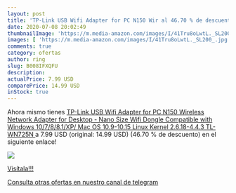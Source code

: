 ```yaml
---
layout: post
title: 'TP-Link USB Wifi Adapter for PC N150 Wir al 46.70 % de descuento'
date: 2020-07-08 20:02:49
thumbnailImage: 'https://m.media-amazon.com/images/I/41Tru8oLwtL._SL200_.jpg'
images: [ 'https://m.media-amazon.com/images/I/41Tru8oLwtL._SL200_.jpg' ]
comments: true
category: ofertas
author: ring
slug: B008IFXQFU
description:
actualPrice: 7.99 USD
comparePrice: 14.99 USD
inStock: true
---
```


Ahora mismo tienes [TP-Link USB Wifi Adapter for PC N150 Wireless Network Adapter for Desktop - Nano Size Wifi Dongle Compatible with Windows 10/7/8/8.1/XP/ Mac OS 10.9-10.15 Linux Kernel 2.6.18-4.4.3  TL-WN725N ](https://www.amazon.com/dp/B008IFXQFU/?tag=redken08-20) a 7.99 USD (original: 14.99 USD) (46.70 %  de descuento) en el siguiente enlace!

[![](https://m.media-amazon.com/images/I/41Tru8oLwtL._SL200_.jpg)](https://www.amazon.com/dp/B008IFXQFU/?tag=redken08-20)

[Visítala!!!](https://www.amazon.com/dp/B008IFXQFU/?tag=redken08-20)

[Consulta otras ofertas en nuestro canal de telegram](https://t.me/s/ofertas25)
